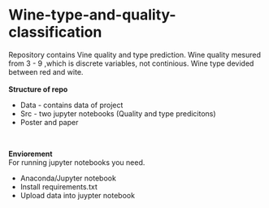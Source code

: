 # Wine-type-and-quality-classification
Repository contains Vine quality and type prediction.
Wine quality mesured from 3 - 9 ,which is discrete variables, not continious.
Wine type devided between red and wite.
</br>
</br>
**Structure of repo**
</br>
 - Data - contains data of project
 - Src - two jupyter notebooks (Quality and type predicitons)
 - Poster and paper
</br>

**Enviorement**
</br>
For running jupyter notebooks you need.
- Anaconda/Jupyter notebook
- Install requirements.txt
- Upload data into juypter notebook
